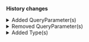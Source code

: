 **History changes**

<details>
<summary>Added QueryParameter(s)</summary>

- added query parameter `resourceTypes` to method `get /{projectKey}`
</details>

<details>
<summary>Removed QueryParameter(s)</summary>

- :warning: removed query parameter `resourceType` from method `get /{projectKey}`
</details>

<details>
<summary>Added Type(s)</summary>

- added type `SetCountriesChange`
- added type `SetPurchaseOrderNumberChange`
- added type `StoreCountry`
</details>
